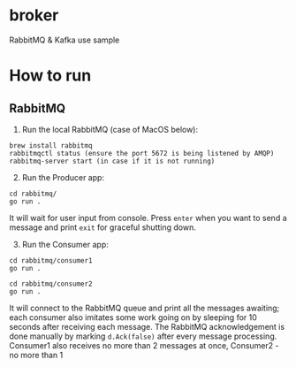 # broker
RabbitMQ &amp; Kafka use sample

# How to run
## RabbitMQ

1. Run the local RabbitMQ (case of MacOS below):
```
brew install rabbitmq
rabbitmqctl status (ensure the port 5672 is being listened by AMQP)
rabbitmq-server start (in case if it is not running)
```

2. Run the Producer app:
```
cd rabbitmq/
go run .
```
It will wait for user input from console. Press `enter` when you want to send a message and print `exit` for graceful shutting down.

3. Run the Consumer app:
```
cd rabbitmq/consumer1
go run .

cd rabbitmq/consumer2
go run .
```
It will connect to the RabbitMQ queue and print all the messages awaiting; each consumer also imitates some work going on by sleeping for 10 seconds after receiving each message. The RabbitMQ acknowledgement is done manually by marking `d.Ack(false)` after every message processing.
Consumer1 also receives no more than 2 messages at once, Consumer2 - no more than 1
